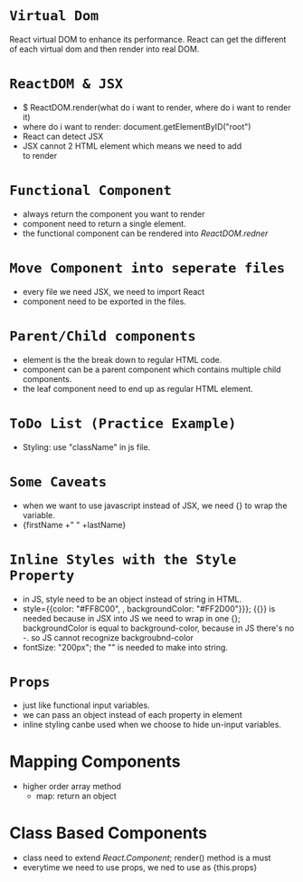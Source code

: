 # `Virtual Dom`
React virtual DOM to enhance its performance. React can get the different of each virtual dom and then render into real DOM.
# `ReactDOM & JSX`
  - $ ReactDOM.render(what do i want to render, where do i want to render it)
  - where do i want to render: document.getElementByID("root")
  - React can detect JSX
  - JSX cannot 2 HTML element which means we need to add <div> to render
# `Functional Component`
  - always return the component you want to render
  - component need to return a single element.
  - the functional component can be rendered into _ReactDOM.redner_
# `Move Component into seperate files`
  - every file we need JSX, we need to import React
  - component need to be exported in the files.
# `Parent/Child components`
  - element is the the break down to regular HTML code.
  - component can be a parent component which contains multiple child components.
  - the leaf component need to end up as regular HTML element.
# `ToDo List (Practice Example)`
  - Styling: use "className" in js file.
# `Some Caveats`
  - when we want to use javascript instead of JSX, we need {} to wrap the variable.
  - {firstName +" " +lastName}
# `Inline Styles with the Style Property`
  - in JS, style need to be an object instead of string in HTML.
  - style={{color: "#FF8C00", , backgroundColor: "#FF2D00"}}}; {{}} is needed because in JSX into JS we need to wrap in one {}; backgroundColor is equal to background-color, because in JS there's no -. so JS cannot recognize backgroubnd-color
  - fontSize: "200px"; the "" is needed to make into string.
# `Props`
  - just like functional input variables.
  - we can pass an object instead of each property in element
  - inline styling canbe used when we choose to hide un-input variables.
# Mapping Components
  - higher order array method
    - map: return an object
# Class Based Components
  - class need to extend _React.Component_; render() method is a must
  - everytime we need to use props, we ned to use as {this.props}